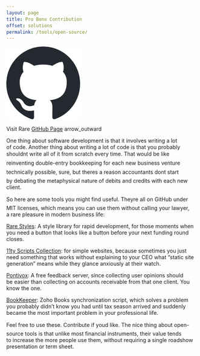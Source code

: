 ```yaml
---
layout: page
title: Pro Bono Contribution
offset: solutions
permalink: /tools/open-source/
---
```


<div class="width-30">
<img src="/assets/img/common/vendors/github-mark/github-mark.svg">
</div>

Visit Rare [GitHub Page](https://github.com/raredigits) <span class="material-icons">arrow_outward</span>

One thing about software development is&nbsp;that it&nbsp;involves writing a&nbsp;lot of&nbsp;code. Another thing about writing a&nbsp;lot of&nbsp;code is&nbsp;that you probably shouldn&#146;t write all of&nbsp;it&nbsp;from scratch every time. That would be&nbsp;like reinventing double-entry bookkeeping for each new business venture&nbsp;&#151; technically possible, sure, but there&#146;s a&nbsp;reason accountants don&#146;t start by&nbsp;debating the metaphysical nature of&nbsp;debits and credits with each new client.


So&nbsp;here are some tools you might find useful. They&#146;re all on&nbsp;GitHub under MIT licenses, which means you can use them without calling your lawyer, a&nbsp;rare pleasure in&nbsp;modern business life:

<div class="grid grid-cols-2 mobile:grid-cols-1 gap-md padding-b-lg">
    <div class="col-span-1 card shadow-sm padding-lg">
        <p><a href="https://raredigits.art">Rare Styles</a>: A&nbsp;style library for rapid development, for those moments when you need a&nbsp;button that looks like a&nbsp;button before your next funding round closes.</p>
    </div>
    <div class="col-span-1 card shadow-sm padding-lg">
        <p><a href="">11ty Scripts Collection</a>: for simple websites, because sometimes you just need something that works without explaining to&nbsp;your CEO what &ldquo;static site generation&rdquo; means while they glance anxiously at&nbsp;their watch.</p>
    </div>
    <div class="col-span-1 card shadow-sm padding-lg">
        <p><a href="">Pontivox</a>: A&nbsp;free feedback server, since collecting user opinions should be&nbsp;easier than collecting on&nbsp;accounts receivable from that one client. You know the one.</p>
    </div>
    <div class="col-span-1 card shadow-sm padding-lg">
        <p><a href="">BookKeeper</a>: Zoho Books synchronization script, which solves a&nbsp;problem you probably didn&#146;t know you had until tax season arrived and suddenly became the most important problem in&nbsp;your professional life.</p>
    </div>
</div>

Feel free to&nbsp;use these. Contribute if&nbsp;you&#146;d like. The nice thing about open-source tools is&nbsp;that unlike most financial instruments, their value tends to&nbsp;increase the more people use them, without requiring a&nbsp;single roadshow presentation or&nbsp;term sheet.